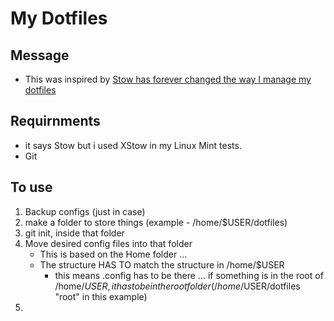 # My Dotfiles

## Message 
- This was inspired by [Stow has forever changed the way I manage my dotfiles](https://www.youtube.com/watch?v=y6XCebnB9gs)

## Requirnments 

- it says Stow but i used XStow in my Linux Mint tests.
- Git 

## To use 

1.  Backup configs (just in case)
2.  make a folder to store things (example - /home/$USER/dotfiles)
3.  git init, inside that folder
4.  Move desired config files into that folder
    - This is based on the Home folder ... 
    - The structure HAS TO match the structure in /home/$USER
      - this means .config has to be there ... if something is in the root of /home/$USER, it has to be in the root folder (/home/$USER/dotfiles "root" in this example)
5.  